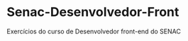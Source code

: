 # Senac-Desenvolvedor-Front
 Exercícios do curso de Desenvolvedor front-end do SENAC
<a href="https://vianalet.github.io/Senac-Desenvolvedor-Front/index.html">
